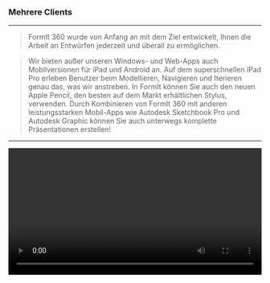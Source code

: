 

### Mehrere Clients

---

> FormIt 360 wurde von Anfang an mit dem Ziel entwickelt, Ihnen die Arbeit an Entwürfen jederzeit und überall zu ermöglichen.

> Wir bieten außer unseren Windows- und Web-Apps auch Mobilversionen für iPad und Android an. Auf dem superschnellen iPad Pro erleben Benutzer beim Modellieren, Navigieren und Iterieren genau das, was wir anstreben. In FormIt können Sie auch den neuen Apple Pencil, den besten auf dem Markt erhältlichen Stylus, verwenden. Durch Kombinieren von FormIt 360 mit anderen leistungsstarken Mobil-Apps wie Autodesk Sketchbook Pro und Autodesk Graphic können Sie auch unterwegs komplette Präsentationen erstellen!

---
<video width="100%" controls>
  <source src="Videos/Multiple Clients.mp4" type="video/mp4">
</video>

